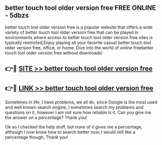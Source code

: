 ## better touch tool older version free FREE ONLINE - 5dbzs

better touch tool older version free is a popular website that offers a wide variety of better touch tool older version free that can be played in environments where access to better touch tool older version free sites is typically restricted,Enjoy playing all your favorite casual better touch tool older version free, office, or home. Dive into the world of online freebetter touch tool older version free without downloads!

## 👉🔴 [SITE >> better touch tool older version free](http://news.freeplayer.one?title=better_touch_tool_older_version_free&ref=FRRE)

## 👉🔴 [LINK >> better touch tool older version free](http://news.freeplayer.one?title=better_touch_tool_older_version_free&ref=FREE)

Sometimes in life, I have problems, we all do, since Google is the most used and well known search engine, I sometimes search my problems and questions on it, however I am not sure how reliable is it. Can you give me the answer on a percentage? Thank you!

Ok so I checked the help stuff, but none of it gives me a percentage, although I now know how to search better now, I would still like a percentage though, Thank you!